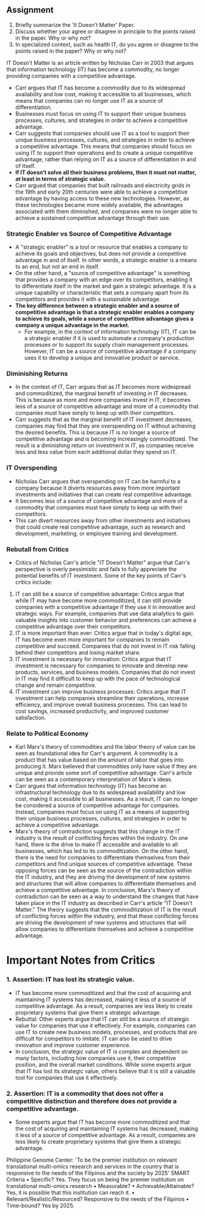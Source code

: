 ## Assignment
1. Briefly summarize the 'It Doesn't Matter' Paper.
2. Discuss whether your agree or disagree in principle to the points raised in the paper. Why or why not?
3. In specialized context, such as health IT, do you agree or disagree to the points raised in the paper? Why or why not?


IT Doesn't Matter is an article written by Nicholas Carr in 2003 that argues that information technology (IT) has become a commodity, no longer providing companies with a competitive advantage. 
- Carr argues that IT has become a commodity due to its widespread availability and low cost, making it accessible to all businesses, which means that companies can no longer use IT as a source of differentiation. 
- Businesses must focus on using IT to support their unique business processes, cultures, and strategies in order to achieve a competitive advantage. 
- Carr suggests that companies should use IT as a tool to support their unique business processes, cultures, and strategies in order to achieve a competitive advantage. This means that companies should focus on using IT to support their operations and to create a unique competitive advantage, rather than relying on IT as a source of differentiation in and of itself.
- **If IT doesn’t solve all their business problems, then it must not matter, at least in terms of strategic value.**
- Carr argued that companies that built railroads and electricity grids in the 19th and early 20th centuries were able to achieve a competitive advantage by having access to these new technologies. However, as these technologies became more widely available, the advantages associated with them diminished, and companies were no longer able to achieve a sustained competitive advantage through their use.

### Strategic Enabler vs Source of Competitive Advantage
- A "strategic enabler" is a tool or resource that enables a company to achieve its goals and objectives, but does not provide a competitive advantage in and of itself. In other words, a strategic enabler is a means to an end, but not an end in itself.
- On the other hand, a "source of competitive advantage" is something that provides a company with an edge over its competitors, enabling it to differentiate itself in the market and gain a strategic advantage. It is a unique capability or characteristic that sets a company apart from its competitors and provides it with a sustainable advantage.
- **The key difference between a strategic enabler and a source of competitive advantage is that a strategic enabler enables a company to achieve its goals, while a source of competitive advantage gives a company a unique advantage in the market.**
    - For example, in the context of information technology (IT), IT can be a strategic enabler if it is used to automate a company's production processes or to support its supply chain management processes. However, IT can be a source of competitive advantage if a company uses it to develop a unique and innovative product or service.

### Diminishing Returns
- In the context of IT, Carr argues that as IT becomes more widespread and commoditized, the marginal benefit of investing in IT decreases. This is because as more and more companies invest in IT, it becomes less of a source of competitive advantage and more of a commodity that companies must have simply to keep up with their competitors.
- Carr suggests that as the marginal benefit of IT investment decreases, companies may find that they are overspending on IT without achieving the desired benefits. This is because IT is no longer a source of competitive advantage and is becoming increasingly commoditized. The result is a diminishing return on investment in IT, as companies receive less and less value from each additional dollar they spend on IT.

### IT Overspending
- Nicholas Carr argues that overspending on IT can be harmful to a company because it diverts resources away from more important investments and initiatives that can create real competitive advantage.
- It becomes less of a source of competitive advantage and more of a commodity that companies must have simply to keep up with their competitors.
- This can divert resources away from other investments and initiatives that could create real competitive advantage, such as research and development, marketing, or employee training and development.

### Rebutall from Critics
- Critics of Nicholas Carr's article "IT Doesn't Matter" argue that Carr's perspective is overly pessimistic and fails to fully appreciate the potential benefits of IT investment. Some of the key points of Carr's critics include:

1. IT can still be a source of competitive advantage: Critics argue that while IT may have become more commoditized, it can still provide companies with a competitive advantage if they use it in innovative and strategic ways. For example, companies that use data analytics to gain valuable insights into customer behavior and preferences can achieve a competitive advantage over their competitors.
2. IT is more important than ever: Critics argue that in today's digital age, IT has become even more important for companies to remain competitive and succeed. Companies that do not invest in IT risk falling behind their competitors and losing market share.
3. IT investment is necessary for innovation: Critics argue that IT investment is necessary for companies to innovate and develop new products, services, and business models. Companies that do not invest in IT may find it difficult to keep up with the pace of technological change and remain competitive.
4. IT investment can improve business processes: Critics argue that IT investment can help companies streamline their operations, increase efficiency, and improve overall business processes. This can lead to cost savings, increased productivity, and improved customer satisfaction.

### Relate to Political Economy
- Karl Marx's theory of commodities and the labor theory of value can be seen as foundational idea for Carr's argument. A commodity is a product that has value based on the amount of labor that goes into producing it. Marx believed that commodities only have value if they are unique and provide some sort of competitive advantage. Carr's article can be seen as a contemporary interpretation of Marx's ideas.
- Carr argues that information technology (IT) has become an infrastructural technology due to its widespread availability and low cost, making it accessible to all businesses. As a result, IT can no longer be considered a source of competitive advantage for companies. Instead, companies must focus on using IT as a means of supporting their unique business processes, cultures, and strategies in order to achieve a competitive advantage.
- Marx's theory of contradiction suggests that this change in the IT industry is the result of conflicting forces within the industry. On one hand, there is the drive to make IT accessible and available to all businesses, which has led to its commoditization. On the other hand, there is the need for companies to differentiate themselves from their competitors and find unique sources of competitive advantage. These opposing forces can be seen as the source of the contradiction within the IT industry, and they are driving the development of new systems and structures that will allow companies to differentiate themselves and achieve a competitive advantage. In conclusion, Marx's theory of contradiction can be seen as a way to understand the changes that have taken place in the IT industry as described in Carr's article "IT Doesn't Matter." The theory suggests that the commoditization of IT is the result of conflicting forces within the industry, and that these conflicting forces are driving the development of new systems and structures that will allow companies to differentiate themselves and achieve a competitive advantage.

# Important Notes from Critics
### 1. Assertion: IT has lost its strategic value.
- IT has become more commoditized and that the cost of acquiring and maintaining IT systems has decreased, making it less of a source of competitive advantage. As a result, companies are less likely to create proprietary systems that give them a strategic advantage.
- Rebuttal: Other experts argue that IT can still be a source of strategic value for companies that use it effectively. For example, companies can use IT to create new business models, processes, and products that are difficult for competitors to imitate. IT can also be used to drive innovation and improve customer experience.
- In conclusion, the strategic value of IT is complex and dependent on many factors, including how companies use it, their competitive position, and the overall market conditions. While some experts argue that IT has lost its strategic value, others believe that it is still a valuable tool for companies that use it effectively.

### 2. Assertion: IT is a commodity that does not offer a competitive distinction and therefore does not provide a competitive advantage.
-  Some experts argue that IT has become more commoditized and that the cost of acquiring and maintaining IT systems has decreased, making it less of a source of competitive advantage. As a result, companies are less likely to create proprietary systems that give them a strategic advantage. 




Philippine Genome Center: 'To be the premier institution on relevant translational multi-omics research and services in the country that is responsive to the needs of the Filipinos and the society by 2025'
SMART Criteria
• Specific? Yes. They focus on being the premier institution on translational multi-omics research
• Measurable?
• Achievable/Attainable? Yes, it is possible that this institution can reach it. 
• Relevant/Realistic/Resourced? Responsive to the needs of the Filipinos
• Time-bound? Yes by 2025.


